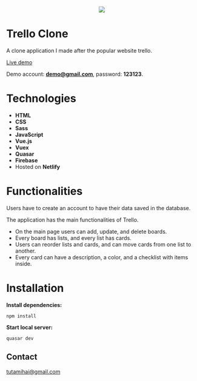 <h1 align="center">
  <img src="https://user-images.githubusercontent.com/41682806/138610126-4ea4c59a-1a57-4dd6-9af1-13fd5ed2018a.png"/><br/>
</h1>

# Trello Clone
A clone application I made after the popular website trello.

<a href="https://trello-clone-mt.netlify.app/" rel="noreferrer" target="_blank">Live demo</a>

Demo account: **demo@gmail.com**, password: **123123**.
<br>

# Technologies
- **HTML**
- **CSS**
- **Sass**
- **JavaScript**
- **Vue.js**
- **Vuex**
- **Quasar**
- **Firebase**
- Hosted on **Netlify**

# Functionalities
Users have to create an account to have their data saved in the database.

The application has the main functionalities of Trello.

- On the main page users can add, update, and delete boards.
- Every board has lists, and every list has cards.
- Users can reorder lists and cards, and can move cards from one list to another.
- Every card can have a description, a color, and a checklist with items inside.

# Installation

**Install dependencies:**
```
npm install
```
**Start local server:**
```
quasar dev
```

## Contact
tutamihai@gmail.com

